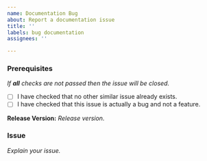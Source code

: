 ```yaml
---
name: Documentation Bug
about: Report a documentation issue
title: ''
labels: bug documentation
assignees: ''

---
```


### Prerequisites
*If **all** checks are not passed then the issue will be closed.*
- [ ] I have checked that no other similar issue already exists.
- [ ] I have checked that this issue is actually a bug and not a feature.

**Release Version:** *Release version.*


### Issue
*Explain your issue.*